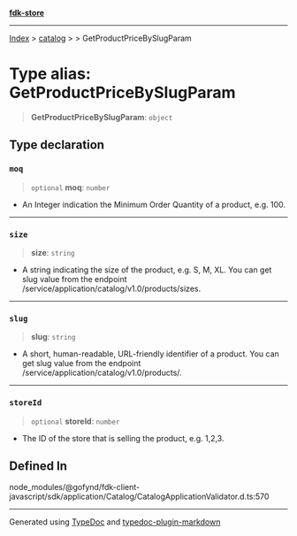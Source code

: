 [**fdk-store**](../../../README.md)
***

[Index](../../../API.md) > [catalog](../../README.md) > [<internal>](../README.md) > GetProductPriceBySlugParam

# Type alias: GetProductPriceBySlugParam

> **GetProductPriceBySlugParam**: `object`

## Type declaration

### `moq`

> `optional` **moq**: `number`

- An Integer indication the Minimum Order Quantity
of a product, e.g. 100.

***

### `size`

> **size**: `string`

- A string indicating the size of the product, e.g.
S, M, XL. You can get slug value from the endpoint
/service/application/catalog/v1.0/products/sizes.

***

### `slug`

> **slug**: `string`

- A short, human-readable, URL-friendly identifier of
a product. You can get slug value from the endpoint
/service/application/catalog/v1.0/products/.

***

### `storeId`

> `optional` **storeId**: `number`

- The ID of the store that is selling the
product, e.g. 1,2,3.

## Defined In

node\_modules/@gofynd/fdk-client-javascript/sdk/application/Catalog/CatalogApplicationValidator.d.ts:570

***
Generated using [TypeDoc](https://typedoc.org/) and [typedoc-plugin-markdown](https://www.npmjs.com/package/typedoc-plugin-markdown)
